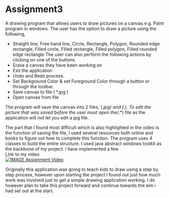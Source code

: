 # Assignment3
A drawing program that allows users to draw pictures on a canvas e.g. Paint program in windows.
The user has the option to draw a picture using the following,
-	Straight line, Free hand line, Circle, Rectangle, Polygon, Rounded edge rectangle,
Filled circle, Filled rectangle, Filled polygon, Filled rounded edge rectangle
The user can also perform the following actions by clicking on one of the buttons.
-  Erase a canvas they have been working on
-  Exit the application
-	Undo and Redo process.
-	Set Background Color & set Foreground Color through a button or through the toolbar.
-	Save canvas to file ( *.jpg )
-	Open canvas from file 

The program will save the canvas into 2 files, (*.jpg) and (*.*). To edit the picture that was saved before the user must open the(*.*) file as the application will not let you edit a jpg file.

   
The part that I found most difficult which is also highlighted in the video is the function of saving the file, I used several resources both online and books to figure out how to complete this function.
The program uses 4 classes to build the entire structure.  I used java abstract windows toolkit as the backbone of my project.  I have implemented a few 
<br />
Link to my video
<br />
[![IMAGE Assignment Video](https://img.youtube.com/vi/8P9bBii95MU/0.jpg)](https://www.youtube.com/watch?v=8P9bBii95MU)

Originally this application was going to teach kids to draw using a step by step process, however upon starting the project I found out just how much work was involved just to get a simple drawing application working. I do however plan to take this project forward and continue towards the aim i had set out at the start.
